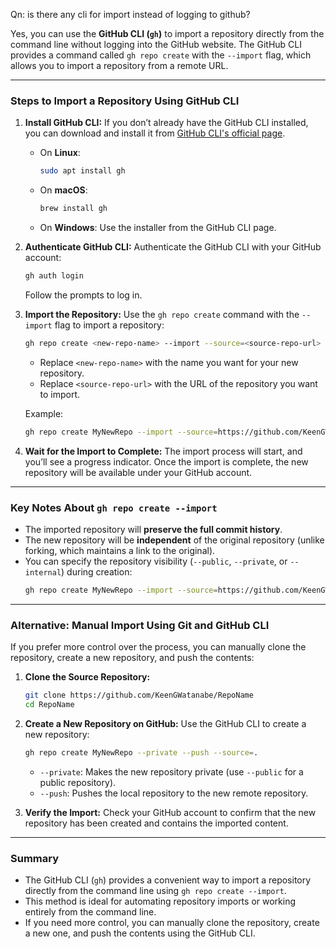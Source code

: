 Qn: is there any cli for import instead of logging to github?

Yes, you can use the **GitHub CLI (`gh`)** to import a repository directly from the command line without logging into the GitHub website. The GitHub CLI provides a command called `gh repo create` with the `--import` flag, which allows you to import a repository from a remote URL.

---

### **Steps to Import a Repository Using GitHub CLI**

1. **Install GitHub CLI:**
   If you don’t already have the GitHub CLI installed, you can download and install it from [GitHub CLI's official page](https://cli.github.com/).

   - On **Linux**:
     ```bash
     sudo apt install gh
     ```
   - On **macOS**:
     ```bash
     brew install gh
     ```
   - On **Windows**:
     Use the installer from the GitHub CLI page.

2. **Authenticate GitHub CLI:**
   Authenticate the GitHub CLI with your GitHub account:
   ```bash
   gh auth login
   ```
   Follow the prompts to log in.

3. **Import the Repository:**
   Use the `gh repo create` command with the `--import` flag to import a repository:
   ```bash
   gh repo create <new-repo-name> --import --source=<source-repo-url>
   ```

   - Replace `<new-repo-name>` with the name you want for your new repository.
   - Replace `<source-repo-url>` with the URL of the repository you want to import.

   Example:
   ```bash
   gh repo create MyNewRepo --import --source=https://github.com/KeenGWatanabe/RepoName
   ```

4. **Wait for the Import to Complete:**
   The import process will start, and you’ll see a progress indicator. Once the import is complete, the new repository will be available under your GitHub account.

---

### **Key Notes About `gh repo create --import`**
- The imported repository will **preserve the full commit history**.
- The new repository will be **independent** of the original repository (unlike forking, which maintains a link to the original).
- You can specify the repository visibility (`--public`, `--private`, or `--internal`) during creation:
  ```bash
  gh repo create MyNewRepo --import --source=https://github.com/KeenGWatanabe/RepoName --private
  ```

---

### **Alternative: Manual Import Using Git and GitHub CLI**
If you prefer more control over the process, you can manually clone the repository, create a new repository, and push the contents:

1. **Clone the Source Repository:**
   ```bash
   git clone https://github.com/KeenGWatanabe/RepoName
   cd RepoName
   ```

2. **Create a New Repository on GitHub:**
   Use the GitHub CLI to create a new repository:
   ```bash
   gh repo create MyNewRepo --private --push --source=.
   ```

   - `--private`: Makes the new repository private (use `--public` for a public repository).
   - `--push`: Pushes the local repository to the new remote repository.

3. **Verify the Import:**
   Check your GitHub account to confirm that the new repository has been created and contains the imported content.

---

### **Summary**
- The GitHub CLI (`gh`) provides a convenient way to import a repository directly from the command line using `gh repo create --import`.
- This method is ideal for automating repository imports or working entirely from the command line.
- If you need more control, you can manually clone the repository, create a new one, and push the contents using the GitHub CLI.